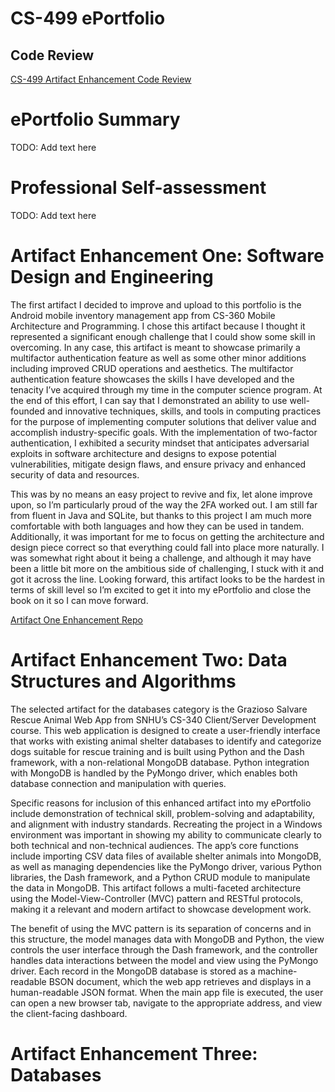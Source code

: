 # CS-499 ePortfolio


## Code Review

[CS-499 Artifact Enhancement Code Review](https://youtu.be/R_RBc6R0Ds)


# ePortfolio Summary
TODO: Add text here


# Professional Self-assessment
TODO: Add text here



# Artifact Enhancement One: Software Design and Engineering

The first artifact I decided to improve and upload to this portfolio is the Android mobile inventory management app from CS-360 Mobile Architecture and Programming. I chose this artifact because I thought it represented a significant enough challenge that I could show some skill in overcoming. In any case, this artifact is meant to showcase primarily a multifactor authentication feature as well as some other minor additions including improved CRUD operations and aesthetics. The multifactor authentication feature showcases the skills I have developed and the tenacity I’ve acquired through my time in the computer science program. At the end of this effort, I can say that I demonstrated an ability to use well-founded and innovative techniques, skills, and tools in computing practices for the purpose of implementing computer solutions that deliver value and accomplish industry-specific goals. With the implementation of two-factor authentication, I exhibited a security mindset that anticipates adversarial exploits in software architecture and designs to expose potential vulnerabilities, mitigate design flaws, and ensure privacy and enhanced security of data and resources.

This was by no means an easy project to revive and fix, let alone improve upon, so I’m particularly proud of the way the 2FA worked out. I am still far from fluent in Java and SQLite, but thanks to this project I am much more comfortable with both languages and how they can be used in tandem. Additionally, it was important for me to focus on getting the architecture and design piece correct so that everything could fall into place more naturally. I was somewhat right about it being a challenge, and although it may have been a little bit more on the ambitious side of challenging, I stuck with it and got it across the line. Looking forward, this artifact looks to be the hardest in terms of skill level so I’m excited to get it into my ePortfolio and close the book on it so I can move forward.

[Artifact One Enhancement Repo](https://github.com/asissom11/CS499/tree/main/Artifact_One_Android_App/StashTrackImproved)

# Artifact Enhancement Two: Data Structures and Algorithms

The selected artifact for the databases category is the Grazioso Salvare Rescue Animal Web App from SNHU’s CS-340 Client/Server Development course. This web application is designed to create a user-friendly interface that works with existing animal shelter databases to identify and categorize dogs suitable for rescue training and is built using Python and the Dash framework, with a non-relational MongoDB database. Python integration with MongoDB is handled by the PyMongo driver, which enables both database connection and manipulation with queries.

Specific reasons for inclusion of this enhanced artifact into my ePortfolio include demonstration of technical skill, problem-solving and adaptability, and alignment with industry standards. Recreating the project in a Windows environment was important in showing my ability to communicate clearly to both technical and non-technical audiences. The app’s core functions include importing CSV data files of available shelter animals into MongoDB, as well as managing dependencies like the PyMongo driver, various Python libraries, the Dash framework, and a Python CRUD module to manipulate the data in MongoDB. This artifact follows a multi-faceted architecture using the Model-View-Controller (MVC) pattern and RESTful protocols, making it a relevant and modern artifact to showcase development work.

The benefit of using the MVC pattern is its separation of concerns and in this structure, the model manages data with MongoDB and Python, the view controls the user interface through the Dash framework, and the controller handles data interactions between the model and view using the PyMongo driver. Each record in the MongoDB database is stored as a machine-readable BSON document, which the web app retrieves and displays in a human-readable JSON format. When the main app file is executed, the user can open a new browser tab, navigate to the appropriate address, and view the client-facing dashboard.



# Artifact Enhancement Three: Databases


